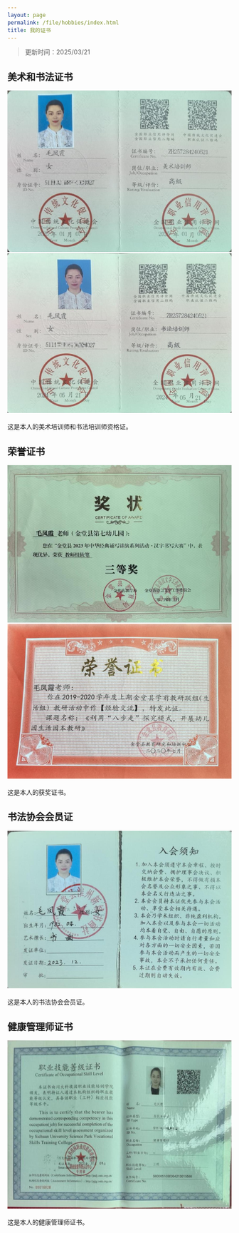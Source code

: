 ```yaml
---
layout: page
permalink: /file/hobbies/index.html
title: 我的证书
---
```

> 更新时间：2025/03/21

## 美术和书法证书
<div>
<img src="/images/meishu.JPG">
</div>
<div>
<img src="/images/shufa.JPG">
</div>
<br>这是本人的美术培训师和书法培训师资格证。

## 荣誉证书
<div>
<img src="/images/prelection1.JPG">
</div>
<div>
<img src="/images/swimming2.JPG">
</div>
<br>这是本人的获奖证书。

## 书法协会会员证
<div>
<img src="/images/swimming.JPG">
</div>
<br>这是本人的书法协会会员证。

## 健康管理师证书
<div>
<img src="/images/surfing1.JPG">
</div>
<br>这是本人的健康管理师证书。


